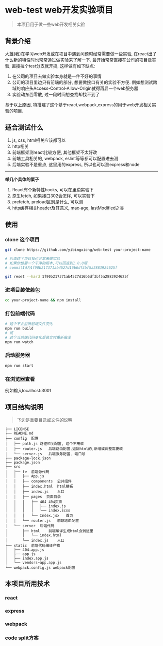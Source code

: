 # web-test web开发实验项目

> 本项目用于做一些web开发相关实验

## 背景介绍

大雄(我)在学习web开发或在项目中遇到问题时经常需要做一些实验, 在react出了什么新的特性时也常常通过做实验来了解一下.
最开始常常直接在公司的项目做实验, 直接拉个test分支就开搞, 这样做有如下缺点:
1. 在公司的项目去做实验本身就是一件不好的事情
2. 公司的项目里边只有前端的部分, 想要做接口有关的实验不方便. 例如想测试跨域的响应头Access-Control-Allow-Origin就得再启一个web服务器
3. 实验动东西零散, 过一段时间想查找却找不到了

基于以上原因, 特搭建了这个基于react,webpack,express的用于web开发相关实验的项目.

## 适合测试什么

1. js, css, html相关应该都可以
2. http相关
3. 前端框架测react比较方便, 其他框架不太好改
4. 前端工具相关的, webpack, eslint等等都可以配置进去测
5. 后端实验不是重点, 这里用的express, 所以也可以测express和node

---

**举几个具体的栗子**

1. React有个新特性hooks, 可以在里边实验下
2. 原生fetch, 如果接口302会怎样, 可以实验下
3. prefetch, preload区别是什么, 可以测
4. http缓存相关header及其意义, max-age, lastModified之类

## 使用

### clone 这个项目

```bash
git clone https://github.com/yibingxiong/web-test your-project-name

# 后面这个项目我也会拿来做实验
# 如果你想要一个干净的版本,可以回退到1.0.0版
# commitId为1f90b217371ab4527d16b6df3bf5a2883924625f

git reset --hard 1f90b217371ab4527d16b6df3bf5a2883924625f
```

### 进项目装依赖包

```bash
cd your-project-name && npm install
```

### 打包前端代码

```bash
# 这个不会监听前端文件变化
npm run build
# 或
# 这个当前端代码变化后会实时重新编译
npm run watch
```

### 启动服务器

```bash
npm run start
```

### 在浏览器查看

例如输入localhost:3001

## 项目结构说明

> 下边是重要目录或文件的说明

```
├── LICENSE
├── README.md
├── config  配置
│   ├── path.js 路径相关配置, 这个不用改
│   ├── router.js   后端路由配置,返回html的,新增或调整需要改
│   └── server.js   后端服务配置, 端口号
├── package-lock.json
├── package.json
├── src
│   ├── fe  前端源代码
│   │   ├── App.js
│   │   ├── components  公共组件
│   │   ├── index.html  html模板
│   │   ├── index.js    入口
│   │   ├── pages  页面目录
│   │   │   ├── 404 404页面
│   │   │   │   ├── index.js
│   │   │   │   └── index.scss
│   │   │   └── Index.jsx   首页
│   │   └── router.js   前端路由配置
│   └── server  后端代码
│       ├── html    前端编译生成html会到这里
│       │   └── index.html
│       └── index.js    入口
├── static  前端代码编译产物
│   ├── 404.app.js
│   ├── app.js
│   ├── index.app.js
│   └── vendors~app.app.js
└── webpack.config.js webpack配置
```
## 本项目所用技术

### react

### express

### webpack

### code split方案